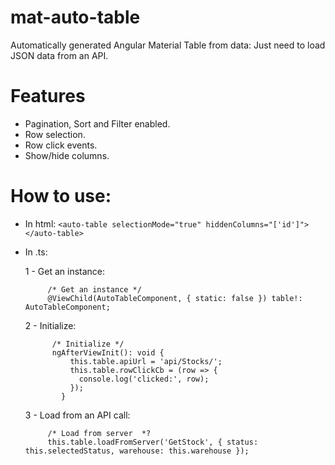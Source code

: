 # mat-auto-table
Automatically generated Angular Material Table from data: Just need to load JSON data from an API.

# Features
- Pagination, Sort and Filter enabled.
- Row selection.
- Row click events.
- Show/hide columns.

# How to use:
- In html:
```<auto-table selectionMode="true" hiddenColumns="['id']"></auto-table>```

- In .ts:

     1 - Get an instance:
     ``` 	
          /* Get an instance */
          @ViewChild(AutoTableComponent, { static: false }) table!: AutoTableComponent;
     ```
     2 - Initialize:
     ```
           /* Initialize */
           ngAfterViewInit(): void {
               this.table.apiUrl = 'api/Stocks/';
               this.table.rowClickCb = (row => {
                 console.log('clicked:', row);
               });
             }
     ```

     3 - Load from an API call:
     ```
          /* Load from server  *?
          this.table.loadFromServer('GetStock', { status: this.selectedStatus, warehouse: this.warehouse });
     ```
        
      
